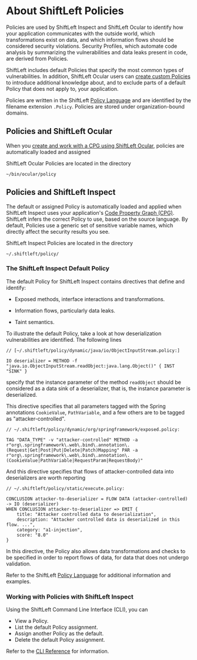 # About ShiftLeft Policies

Policies are used by ShiftLeft Inspect and ShiftLeft Ocular to identify how your application communicates with the outside world, which transformations exist on data, and which information flows should be considered security violations. Security Profiles, which automate code analysis by summarizing the vulnerabilities and data leaks present in code, are derived from Policies.

ShiftLeft includes default Policies that specify the most common types of vulnerabilities. In addition, ShiftLeft Ocular users can [create custom Policies](custom-policy.md) to introduce additional knowledge about, and to exclude parts of a default Policy that does not apply to, your application.

Policies are written in the ShiftLeft [Policy Language](policy-language.md) and are identified by the filename extension `.Policy`. Policies are stored under organization-bound domains.

## Policies and ShiftLeft Ocular

When you [create and work with a CPG using ShiftLeft Ocular](../using-ocular/getting-started/create-cpg.md), policies are automatically loaded and assigned

ShiftLeft Ocular Policies are located in the directory

```
~/bin/ocular/policy
```

## Policies and ShiftLeft Inspect

The default or assigned Policy is automatically loaded and applied when ShiftLeft Inspect uses your application's [Code Property Graph (CPG)](../introduction/understanding-cpg.md). ShiftLeft infers the correct Policy to use, based on the source language. By default, Policies use a generic set of sensitive variable names, which directly affect the security results you see. 

ShiftLeft Inspect Policies are located in the directory

```
~/.shiftleft/policy/
```

### The ShiftLeft Inspect Default Policy

The default Policy for ShiftLeft Inspect contains directives that define and identify:

* Exposed methods, interface interactions and transformations.

* Information flows, particularly data leaks.

* Taint semantics. 

To illustrate the default Policy, take a look at how  deserialization vulnerabilities are identified. The following lines

```
// [~/.shiftleft/policy/dynamic/java/io/ObjectInputStream.policy:]

IO deserializer = METHOD -f "java.io.ObjectInputStream.readObject:java.lang.Object()" { INST "SINK" }
```

specify that the instance parameter of the method `readObject` should be considered as a data sink of a deserializer, that is, the instance parameter is deserialized.

This directive specifies that all parameters tagged with the Spring annotations `CookieValue`, `PathVariable`, and a few others are to be tagged as "attacker-controlled". 

```
// ~/.shiftleft/policy/dynamic/org/springframework/exposed.policy:

TAG "DATA_TYPE" -v "attacker-controlled" METHOD -a r"org\.springframework\.web\.bind\.annotation\.(Request|Get|Post|Put|Delete|Patch)Mapping" PAR -a r"org\.springframework\.web\.bind\.annotation\.(CookieValue|PathVariable|RequestParam|RequestBody)"
```

And this directive specifies that flows of attacker-controlled data into deserializers are worth reporting

```
// ~/.shiftleft/policy/static/execute.policy:

CONCLUSION attacker-to-deserializer = FLOW DATA (attacker-controlled) -> IO (deserializer)
WHEN CONCLUSION attacker-to-deserializer => EMIT {
    title: "Attacker controlled data to deserialization",
    description: "Attacker controlled data is deserialized in this flow. ...",
    category: "a1-injection",
    score: "8.0"
}
```

In this directive, the Policy also allows data transformations and checks to be specified in order to report flows of data, for data that does not undergo validation. 

Refer to the ShiftLeft [Policy Language](policy-language.md) for additional information and examples.

### Working with Policies with ShiftLeft Inspect

Using the ShiftLeft Command Line Interface (CLI), you can

* View a Policy.
* List the default Policy assignment.
* Assign another Policy as the default.
* Delete the default Policy assignment.

Refer to the [CLI Reference](../using-inspect-protect/using-cli/cli-reference.md) for information.
